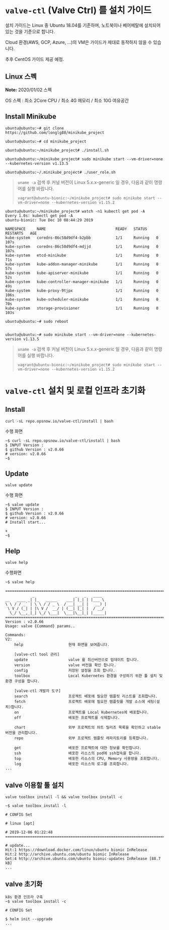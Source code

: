 # `valve-ctl` (Valve Ctrl) 를 설치 가이드

설치 가이드는 Linux 중 Ubuntu 18.04를 기준하며, 노트북이나 베어메탈에 설치되어 있는 것을 기준으로 합니다.

Cloud 환경(AWS, GCP, Azure, ...)의 VM은 가이드가 제대로 동작하지 않을 수 있습니다.

추후 CentOS 가이드 제공 예정.

## Linux 스펙

**Note:** 2020/01/02 스펙

OS 스펙 : 최소 2Core CPU / 최소 4G 메모리 / 최소 10G 여유공간

## Install Minikube
```
ubuntu@ubuntu:~# git clone https://github.com/longlg88/minikube_project

ubuntu@ubuntu:~# cd minikube_project

ubuntu@ubuntu:~/minikube_project# ./install.sh

ubuntu@ubuntu:~/minikube_project# sudo minikube start --vm-driver=none --kubernetes-version v1.13.5

ubuntu@ubuntu:~/.minikube_project# ./user_role.sh
```
> `uname -a` 검색 후 커널 버전이 Linux 5.x.x-generic 일 경우, 다음과 같이 명령어를 실행 바랍니다.
>
> `vagrant@ubuntu-bionic:~/minikube_project# sudo minikube start --vm-driver=none --kubernetes-version v1.15.2`

```
ubuntu@ubuntu:~/minikube_project# watch -n1 kubectl get pod -A
Every 1.0s: kubectl get pod -A                                                   ubuntu-bionic: Tue Dec 10 08:44:29 2019

NAMESPACE     NAME                               READY   STATUS    RESTARTS   AGE
kube-system   coredns-86c58d9df4-b2pbb           1/1     Running   0          107s
kube-system   coredns-86c58d9df4-mdjjd           1/1     Running   0          107s
kube-system   etcd-minikube                      1/1     Running   0          71s
kube-system   kube-addon-manager-minikube        1/1     Running   0          57s
kube-system   kube-apiserver-minikube            1/1     Running   0          52s
kube-system   kube-controller-manager-minikube   1/1     Running   0          49s
kube-system   kube-proxy-9tjpx                   1/1     Running   0          106s
kube-system   kube-scheduler-minikube            1/1     Running   0          70s
kube-system   storage-provisioner                1/1     Running   0          103s

ubuntu@ubuntu:~# sudo reboot


ubuntu@ubuntu:~# sudo minikube start --vm-driver=none --kubernetes-version v1.13.5
```
> `uname -a` 검색 후 커널 버전이 Linux 5.x.x-generic 일 경우, 다음과 같이 명령어를 실행 바랍니다.
>
> `vagrant@ubuntu-bionic:~/minikube_project# sudo minikube start --vm-driver=none --kubernetes-version v1.15.2`


# `valve-ctl` 설치 및 로컬 인프라 초기화
## Install
```
curl -sL repo.opsnow.io/valve-ctl/install | bash
```
수행 화면
```
~$ curl -sL repo.opsnow.io/valve-ctl/install | bash
$ INPUT Version :
$ github Version : v2.0.66
# version: v2.0.66
~$ 
```
## Update
```
valve update
```
수행 화면
```
~$ valve update
$ INPUT Version : 
$ github Version : v2.0.66
# version: v2.0.66
# Install start...

+
~$
```
## Help
```
valve help
```
수행화면 
```
~$ valve help

================================================================================
            _                  _   _   ____
__   ____ _| |_   _____    ___| |_| | |___ \
\ \ / / _` | \ \ / / _ \  / __| __| |   __) |
 \ V / (_| | |\ V /  __/ | (__| |_| |  / __/
  \_/ \__,_|_| \_/ \___|  \___|\__|_| |_____|
================================================================================
Version : v2.0.66
Usage: valve {Command} params..

Commands:
V2:
    help                    현재 화면을 보여줍니다.

    [valve-ctl tool 관리]
    update                  valve 를 최신버전으로 업데이트 합니다.
    version                 valve 버전을 확인 합니다.
    config                  저장된 설정을 조회 합니다.
    toolbox                 Local Kubernetes 환경을 구성하기 위한 툴 설치 및 환경 구성을 합니다.

    [valve-ctl 개발자 도구]
    search                  프로젝트 배포에 필요한 템플릿 리스트를 조회합니다.
    fetch                   프로젝트 배포에 필요한 템플릿를 개발 소스에 세팅(설치)합니다.
    on                      프로젝트를 Local Kubernetes에 배포합니다.
    off                     배포한 프로젝트를 삭제합니다.

    chart                   외부 프로젝트의 차트 릴리즈 목록을 확인하고 stable 버전을 관리합니다.
    repo                    외부 프로젝트 템플릿 레파지토리를 등록합니다.

    get                     배포한 프로젝트에 대한 정보를 확인합니다.
    ssh                     배포한 리소스의 pod에 ssh접속을 합니다.
    top                     배포한 리소스의 CPU, Memory 사용량을 조회합니다.
    log                     배포한 리소스의 로그를 조회합니다.
...
```

## valve 이용할 툴 설치
`valve toolbox install -l && valve toolbox install -c`
```
~$ valve toolbox install -l

# CONFIG Set

# linux [apt]

# 2019-12-06 01:22:48
================================================================================

# update...
Hit:1 https://download.docker.com/linux/ubuntu bionic InRelease
Hit:2 http://archive.ubuntu.com/ubuntu bionic InRelease                                           
Get:4 http://archive.ubuntu.com/ubuntu bionic-updates InRelease [88.7 kB]
...
```

## valve 초기화
```
k8s 환경 인프라 구축
~$ valve toolbox install -c

# CONFIG Set

$ helm init --upgrade
...
```